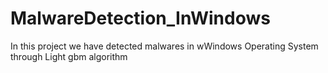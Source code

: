# MalwareDetection_InWindows
In this project we have detected malwares in wWindows Operating System through Light gbm algorithm
